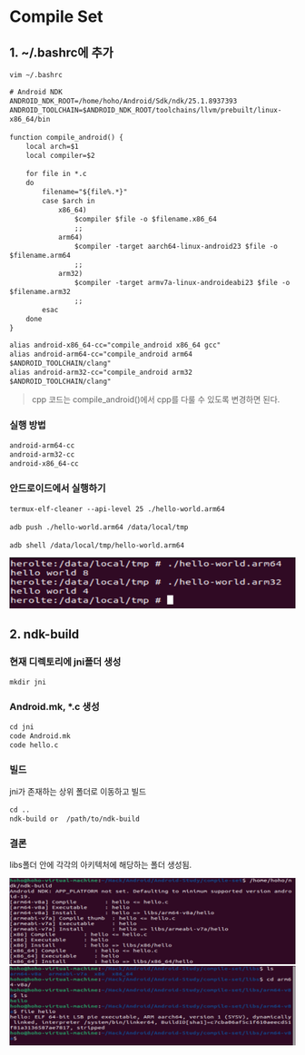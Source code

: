 # Compile Set

## 1. ~/.bashrc에 추가
```
vim ~/.bashrc
```


```
# Android NDK
ANDROID_NDK_ROOT=/home/hoho/Android/Sdk/ndk/25.1.8937393
ANDROID_TOOLCHAIN=$ANDROID_NDK_ROOT/toolchains/llvm/prebuilt/linux-x86_64/bin

function compile_android() {
    local arch=$1
    local compiler=$2
    
    for file in *.c
    do
        filename="${file%.*}"
        case $arch in
            x86_64)
                $compiler $file -o $filename.x86_64
                ;;
            arm64)
                $compiler -target aarch64-linux-android23 $file -o $filename.arm64
                ;;
            arm32)
                $compiler -target armv7a-linux-androideabi23 $file -o $filename.arm32
                ;;
        esac
    done
}
```

```
alias android-x86_64-cc="compile_android x86_64 gcc"
alias android-arm64-cc="compile_android arm64 $ANDROID_TOOLCHAIN/clang"
alias android-arm32-cc="compile_android arm32 $ANDROID_TOOLCHAIN/clang"
```

> cpp 코드는 compile_android()에서 cpp를 다룰 수 있도록 변경하면 된다. 


### 실행 방법
```
android-arm64-cc
android-arm32-cc
android-x86_64-cc
```

### 안드로이드에서 실행하기
```
termux-elf-cleaner --api-level 25 ./hello-world.arm64

adb push ./hello-world.arm64 /data/local/tmp

adb shell /data/local/tmp/hello-world.arm64
```


<img src="./photos/android.png">

## 2. ndk-build

### 현재 디렉토리에 jni폴더 생성

```
mkdir jni
```

### Android.mk, *.c 생성

```
cd jni
code Android.mk
code hello.c
```

### 빌드
jni가 존재하는 상위 폴더로 이동하고 빌드
```
cd ..
ndk-build or  /path/to/ndk-build
```

### 결론
libs폴더 안에 각각의 아키텍처에 해당하는 폴더 생성됨.


<img src="./photos/build.png">

<img src="./photos/cross-compile-jni.png">